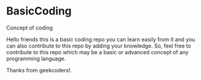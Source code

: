 # BasicCoding
Concept of coding

Hello friends this is a basic coding repo you can learn easily from it and you can also contribute to this repo by adding your knowledge. So, feel free to contribute to this repo
which may be a basic or advanced concept of any programming language.

Thanks from geekcoders!.

